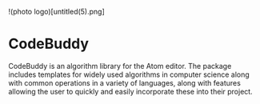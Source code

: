 !(photo logo)[untitled(5).png]  

# CodeBuddy

CodeBuddy is an algorithm library for the Atom editor. The package includes templates for widely used algorithms in computer science along with common operations in a variety of languages, along with features allowing the user to quickly and easily incorporate these into their project.

